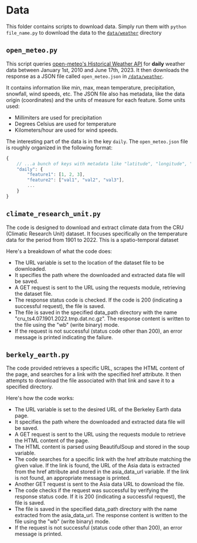 # Data
This folder contains scripts to download data. Simply run them with `python file_name.py` to download the data to the [`data/weather`](/data/weather/) directory

## `open_meteo.py`
This script queries [open-meteo's Historical Weather API](https://open-meteo.com/en/docs/historical-weather-api) for **daily** weather data between January 1st, 2010 and June 17th, 2023. It then downloads the response as a JSON file called `open_meteo.json` in [`/data/weather`](/data/weather/).

It contains information like min, max, mean temperature, precipitation, snowfall, wind speeds, etc. The JSON file also has metadata, like the data origin (coordinates) and the units of measure for each feature. Some units used:
* Millimiters are used for precipitation
* Degrees Celsius are used for temperature
* Kilometers/hour are used for wind speeds.

The interesting part of the data is in the key `daily`. The `open_meteo.json` file is roughly organized in the following format:
```javascript
{
    // ...a bunch of keys with metadata like "latitude", "longitude", "units"
    "daily": {
        "feature1": [1, 2, 3],
        "feature2": ["val1", "val2", "val3"],
        ...
    }
}
```

## `climate_research_unit.py`
The code is designed to download and extract climate data from the CRU (Climatic Research Unit) dataset. It focuses specifically on the temperature data for the period from 1901 to 2022. This is a spatio-temporal dataset

Here's a breakdown of what the code does:

* The URL variable is set to the location of the dataset file to be downloaded.
* It specifies the path where the downloaded and extracted data file will be saved.
* A GET request is sent to the URL using the requests module, retrieving the dataset file.
* The response status code is checked. If the code is 200 (indicating a successful request), the file is saved.
* The file is saved in the specified data_path directory with the name "cru_ts4.07.1901.2022.tmp.dat.nc.gz". The response content is written to the file using the "wb" (write binary) mode.
* If the request is not successful (status code other than 200), an error message is printed indicating the failure.

## `berkely_earth.py`
The code provided retrieves a specific URL, scrapes the HTML content of the page, and searches for a link with the specified href attribute. It then attempts to download the file associated with that link and save it to a specified directory.

Here's how the code works:

* The URL variable is set to the desired URL of the Berkeley Earth data page.
* It specifies the path where the downloaded and extracted data file will be saved.
* A GET request is sent to the URL using the requests module to retrieve the HTML content of the page.
* The HTML content is parsed using BeautifulSoup and stored in the soup variable.
* The code searches for a specific link with the href attribute matching the given value. If the link is found, the URL of the Asia data is extracted from the href attribute and stored in the asia_data_url variable. If the link is not found, an appropriate message is printed.
* Another GET request is sent to the Asia data URL to download the file.
* The code checks if the request was successful by verifying the response status code. If it is 200 (indicating a successful request), the file is saved.
* The file is saved in the specified data_path directory with the name extracted from the asia_data_url. The response content is written to the file using the "wb" (write binary) mode.
* If the request is not successful (status code other than 200), an error message is printed.
